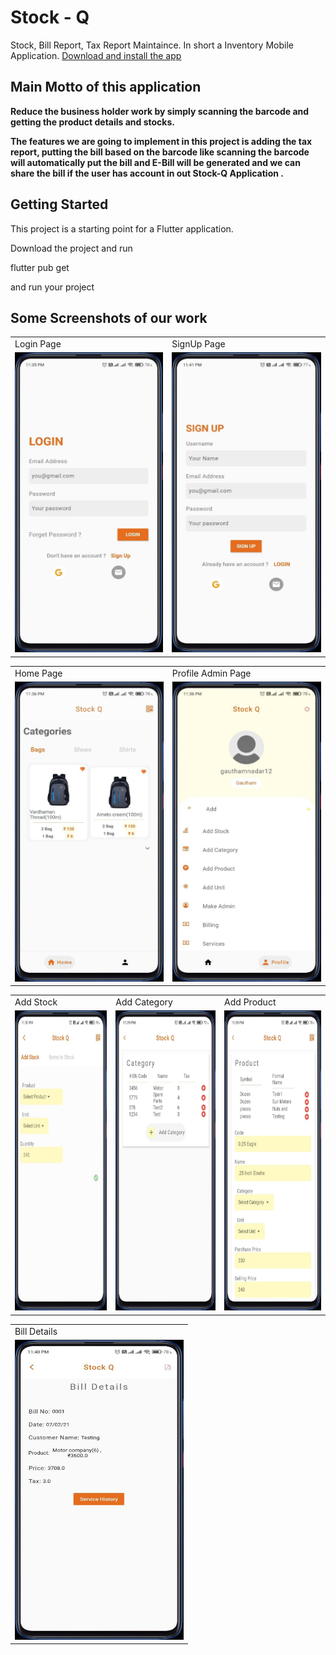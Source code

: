 # Stock - Q

Stock, Bill Report, Tax Report Maintaince. In short a Inventory Mobile Application. [Download and install the app](https://github.com/AgnelSelvan/A1-Technity-Phantom/raw/master/release-apk/app-release.apk)


## Main Motto of this application

**Reduce the business holder work by simply scanning the barcode and getting the product details and stocks.**

**The features we are going to implement in this project is adding the tax report, putting the bill based on the barcode like scanning the barcode will automatically put the bill and E-Bill will be generated and we can share the bill if the user has account in out Stock-Q Application .**

## Getting Started

This project is a starting point for a Flutter application.

Download the project and run

flutter pub get

and run your project

## Some Screenshots of our work

<table>
  <tr>
    <td>Login Page</td>
     <td>SignUp Page</td>
  </tr>
  <tr>
    <td><img src="screenshots/login.jpg" width=270 height=480></td>
    <td><img src="screenshots/signup.jpg" width=270 height=480></td>
  </tr>
 </table>
 
 <table>
  <tr>
    <td>Home Page</td>
     <td>Profile Admin Page</td>
  </tr>
  <tr>
    <td><img src="screenshots/home.jpg" width=270 height=480></td>
    <td><img src="screenshots/profile_admin.jpg" width=270 height=480></td>
  </tr>
 </table>
 
 <table>
  <tr>
    <td>Add Stock</td>
     <td>Add Category</td>
    <td>Add Product</td>
  </tr>
  <tr>
    <td><img src="screenshots/add_stock.jpg" width=270 height=480></td>
    <td><img src="screenshots/add_category.jpg" width=270 height=480></td>
    <td><img src="screenshots/add_product.jpg" width=270 height=480></td>
  </tr>
 </table>
 
 <table>
  <tr>
    <td>Bill Details</td>
  </tr>
  <tr>
    <td><img src="screenshots/bill_details.jpg" width=270 height=480></td>
  </tr>
 </table>
